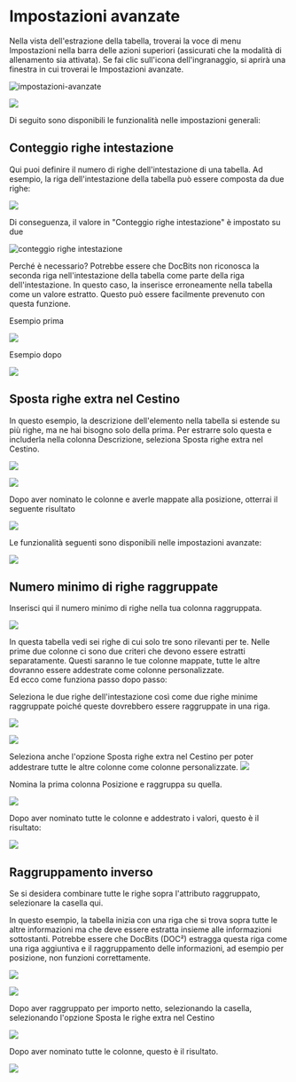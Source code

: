 # Impostazioni avanzate

Nella vista dell'estrazione della tabella, troverai la voce di menu Impostazioni nella barra delle azioni superiori (assicurati che la modalità di allenamento sia attivata). Se fai clic sull'icona dell'ingranaggio, si aprirà una finestra in cui troverai le Impostazioni avanzate.

![impostazioni-avanzate](https://lh7-us.googleusercontent.com/W1cBx4IOjycKv6IZM9AX8Wggj1eEBgzBVJWgsyWkutX9dRRJuEjQtSCsPaNZuRndd9ewMVvfqSXr45C-2cO-pxXkYFdl\_9eEGVW6-UBqqZCsuhia6alJjD1ZuZawwSbjS9Yeywe1wDK5yAcIOUH5QAw)

![](https://lh7-us.googleusercontent.com/MOAM0PpIjknkZQUFZzOXPT8kWan5x05WXe6zUjmzKLjUaKSPPknR6HEVZ5oRBVEMpha3bL87k1\_B2cgt4Iv0jH3MyU6BrcmD6gz3KoGMZHVTGGburr9uHU7\_VziztQ2i5RiZr\_wAqTqVG1JunX314sk)

Di seguito sono disponibili le funzionalità nelle impostazioni generali:

## Conteggio righe intestazione

Qui puoi definire il numero di righe dell'intestazione di una tabella. Ad esempio, la riga dell'intestazione della tabella può essere composta da due righe:

![](https://lh7-us.googleusercontent.com/J\_nYZKzUSJHcpJuNp1ykf6shnfetOuiIPhyhyTfSqh\_cTsDT5obwOSIc21OsLkjF9tMBP7Q1GQ1ZQfBsEmQIrJpfX3QpdjHnLkzInsjpngeg2L7i\_TAyl9MdVmgHsDpUvoURdxfqp8FOdJxuRAMCwhk)

Di conseguenza, il valore in "Conteggio righe intestazione" è impostato su due

![conteggio righe intestazione](https://lh7-us.googleusercontent.com/G8-QpKxnRin9PGPmkbtJ35r1EugXsD4\_Yd5QvTkdbb7sXqRVC3a9t0cIlNILJHLr--GsykgAlMJmMYbJaUoMqHEPvAT3PlPNf-syCmPz\_GVMFEMsbhcHI2DQBbT4MJXjS2Sx7M3xl4zAzcw3aa-XNms)

Perché è necessario? Potrebbe essere che DocBits non riconosca la seconda riga nell'intestazione della tabella come parte della riga dell'intestazione. In questo caso, la inserisce erroneamente nella tabella come un valore estratto. Questo può essere facilmente prevenuto con questa funzione.

Esempio prima

![](https://lh7-us.googleusercontent.com/35BElgcq-zbs8wcGcguVSKHRpwQXqQG9dQmBaYa8BT4RNwJxd6g-jL5wlQgrnVLrMxtpncr8ayaasWVV3snGpBiDUWs4Zx7Tn2Dck-YFBpanlcN500yIWkVz9RJXQhoq6op0WbYcgklp\_LsmE9LXt9k)

Esempio dopo

![](https://lh7-us.googleusercontent.com/bPGn9eWPK3Mmbu\_ab2N3tVVP8ODho4MW6r6ynSKJWiPxq-IPlP\_0Q1ghfcwjN56Sp\_HA0nV-fedAfzkZoAXsj5O5ata32PCXPHJQ-dizWZ1OdpdEPS5wSPNW9jjc7TSPKQiNnCGPjLtnXQDLCbwEj3U)

## Sposta righe extra nel Cestino

In questo esempio, la descrizione dell'elemento nella tabella si estende su più righe, ma ne hai bisogno solo della prima. Per estrarre solo questa e includerla nella colonna Descrizione, seleziona Sposta righe extra nel Cestino.

![](https://lh7-us.googleusercontent.com/AEFanKF7uUtS\_78nxi5zESPW8WOESa0Do\_sCQCsttC21KoFK-sB9TQgFHboJB7CMEpc\_auEbeXINU4BpEh8XuNMBHDYhuwjVX40cRyygxECs3XogrurWKNdw4s4F1kxWXLGrrF4jSqd1bba0dKPVO2E)

![](https://lh7-us.googleusercontent.com/QdYUZ0ANpuFRkvNxVZzYfEhTRVf2fk1jPmoNUZcNotdkgL6VDHV1BgBXU2xqFfjBJ7W6uvB8TRZcpKEk7Qk\_c0mIohiS4Jl9ZPRpG7HdS\_EktuCcAtJ4KjJ\_vYvYok7lv0nz2MfVMG08oDFqRSyFHy4)

Dopo aver nominato le colonne e averle mappate alla posizione, otterrai il seguente risultato

![](https://lh7-us.googleusercontent.com/zto-P\_Knp1YQmCUBU6\_vCg2IEwaBiBeAao8Jvu30-89x\_Sj2BLDSTQu31vUNBlaQp73DPVy2F-UZawn8j4hxycD6bpfCf\_KXZYvrqH5w0cwGwsjatBelIh6gdenY-NpzmQ372jtthucHpMrsXNz3DcA)

Le funzionalità seguenti sono disponibili nelle impostazioni avanzate:

![](https://lh7-us.googleusercontent.com/JnMLehG6RHTYtaP5dQx3UMrTzIpDRmyWj3\_1o-ITkYfNboSmFQxPmHuQQ2CZ0UwW6scXLEv8wxdZIh1J1VkzoAbKalI5D\_WO-G0GssfuVjmm\_mi29j7h42HQiDN08yJiEuMKEjFOIpi6nO5GcYIpDKU)

## Numero minimo di righe raggruppate

Inserisci qui il numero minimo di righe nella tua colonna raggruppata.

![](https://lh7-us.googleusercontent.com/11D-KFXDqc-u5GQeGvTHfxYbbhLYDX12vFHK9Xkv8YmIcBuWVbFw3CMEhzep\_zyQpr2G9bP1G9mfBj6twopQ-2aRfncbBVbTibXoynkxWYsvD9EnGVO-SfRxHwuPxMqXl4lzjuDoSaYop1HLa7biU)

In questa tabella vedi sei righe di cui solo tre sono rilevanti per te. Nelle prime due colonne ci sono due criteri che devono essere estratti separatamente. Questi saranno le tue colonne mappate, tutte le altre dovranno essere addestrate come colonne personalizzate.\
Ed ecco come funziona passo dopo passo:

Seleziona le due righe dell'intestazione così come due righe minime raggruppate poiché queste dovrebbero essere raggruppate in una riga.

![](https://lh7-us.googleusercontent.com/p0k-n1IG3\_FHexG4iAlISSmN4Yaq9xUjRO2cLpV3w6a67DpULRnxj4x291DOXBVx2SHqKp6Zs-ZXxr8KHKzT9O6oCwgEOkvfMqwpDGZUrfFpozdR16sbaybtrMEqDOXO1TsNmuPFz6mOKX0pR8I5RO8)

![](https://lh7-us.googleusercontent.com/7tlMcXBDrGjolEnBZNJT7bo4AoqPXYdltMzwjuycwCVSEaXIimXUw0aKyXpHdfpVw9POwNFtb47OwlreB400BgyiXLl3e1LGRLTPklU\_ETRN1quuRu9j9-NC9Eyq-fR\_5BpWdru1pgj\_kTfn9aLOiRM)

Seleziona anche l'opzione Sposta righe extra nel Cestino per poter addestrare tutte le altre colonne come colonne personalizzate.
![](https://lh7-us.googleusercontent.com/P9Mbga3kWRkhRFYPRQKN6IXCYTnMHpfXr7GIBqbuwz-RYyq7fMuKRxJgzU0HVdxFxkI_5S2DA8ThYNveXlgrDYZ7JP_jOYf9wd9ldDzg1abzMD7HE0sN8NC-wrWdoZvm5M2q_XVWTi6epBMBtHvbFe0)

Nomina la prima colonna Posizione e raggruppa su quella.

![](https://lh7-us.googleusercontent.com/5hy2YTNQRZ6plQZnc1HwAbAUXU7LKfNpLdlfr8sPnDXMryv0KoAGgkcqAWqjvznvBa1YwW0ecTrpStpm5AIc0qiFX1zB-I_y_crIx0jKS2t6QVKdAz66Wb3XMt9sRsEUHKIuk51_AatHNCRZjOghn4A)

Dopo aver nominato tutte le colonne e addestrato i valori, questo è il risultato:

![](https://lh7-us.googleusercontent.com/xaorEjiOEeypLMAAOXvm3VAc5BVzhIujUeLdSt0SPwrEz5x_hd8sb3Hhc7OpnUpzj6qvjWWptOsefhxjF5pIzf12RVXah1wPhlMoa3Wwx7T3s_D7Pzw8cryaAzgh8SpN-uTxpl1FWke8v33dh2VNgJ0)

## Raggruppamento inverso

Se si desidera combinare tutte le righe sopra l'attributo raggruppato, selezionare la casella qui.

In questo esempio, la tabella inizia con una riga che si trova sopra tutte le altre informazioni ma che deve essere estratta insieme alle informazioni sottostanti. Potrebbe essere che DocBits (DOC²) estragga questa riga come una riga aggiuntiva e il raggruppamento delle informazioni, ad esempio per posizione, non funzioni correttamente.

![](https://lh7-us.googleusercontent.com/iH7rDa637FWtr8wWtXpdqSh68xsaOFrb_vIWf-ZOpAjExmFPHVRaDGGipdwNy30gpLmEWT0UujjqlbcSlHU7ldQ5zhAy15pMxuqbDpS2xFSuL35EjbaXfFQTOSSO3QE_I37kvdL3i5k-N7F_9tedMss)

![](https://lh7-us.googleusercontent.com/xGHtg5jLUIzvQHuJ3bRovFzkicMO2NL5jESXeTtZueRX-BkP3AvYSsnywrc_80aMwqchwo8WggqI_6sNFk6aLE7TAeEJwNikKI6QC2k51e9iK9bxyT9nh9eRgeK_YgWUeqUgp6p8UadEAnQRhKYFpOQ)

Dopo aver raggruppato per importo netto, selezionando la casella, selezionando l'opzione Sposta le righe extra nel Cestino

![](https://lh7-us.googleusercontent.com/FJNKYXmELlMFi-Zh_0Pjgc0pcKI2-_UbDhF7b4D5p7GA4f9r-FqjruzkJw3nfJH4NA0G_BC2xQpJEzl26GbOlPt9fPyOkGowtGWgRWt5GJ62Vj-Qd04rDP0kzDFiJnRlpWF13d9YQ1e-FurQI-gHJx4)

Dopo aver nominato tutte le colonne, questo è il risultato.

![](https://lh7-us.googleusercontent.com/e8x8gIUV10Y_FmPeW_X-UZw6uJ8P7alQTDy_m5OGGLZ8Ev7Ip-C-6fqtTixiSU0ZnLMIc4VR_f0xJV6beDnl7bFBIh4U2dME8KHB3qokj__SrQGp-3BXeOsN63SabFNd5miRCtK-jlf49nzcbbe8UJw)
